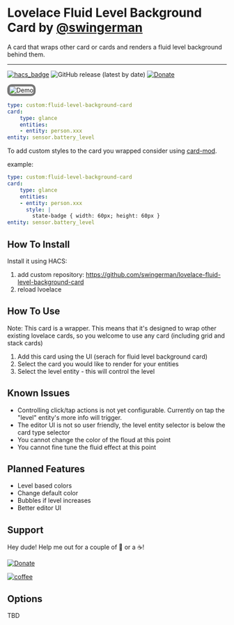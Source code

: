 # Lovelace Fluid Level Background Card by [@swingerman](https://www.github.com/swingerman)

A card that wraps other card or cards and renders a fluid level background behind them.

---

[![hacs_badge](https://img.shields.io/badge/HACS-Custom-41BDF5.svg?style=for-the-badge)](https://github.com/swingerman/lovelace-fluid-level-background-card) ![GitHub release (latest by date)](https://img.shields.io/github/downloads/swingerman/lovelace-fluid-level-background-card/v0.0.1-beta7/total?style=for-the-badge)
[![Donate](https://img.shields.io/badge/Donate-PayPal-yellowgreen?style=for-the-badge&logo=paypal)](https://www.paypal.com/cgi-bin/webscr?cmd=_s-xclick&hosted_button_id=S6NC9BYVDDJMA&source=url)


<img style="border: 5px solid #767676;border-radius: 10px;box-sizing: border-box;" src="https://github.com/swingerman/lovelace-fluid-level-background-card/blob/master/docs/assets/fluid-person-card.gif?raw=true" alt="Demo">



```yaml
type: custom:fluid-level-background-card
card:
    type: glance
    entities:
    - entity: person.xxx
entity: sensor.battery_level
```

To add custom styles to the card you wrapped consider using [card-mod](https://github.com/thomasloven/lovelace-card-mod).

example:
```yaml
type: custom:fluid-level-background-card
card:
    type: glance
    entities:
    - entity: person.xxx
      style: |
        state-badge { width: 60px; height: 60px }
entity: sensor.battery_level
```

## How To Install

Install it using HACS:

1. add custom repository: https://github.com/swingerman/lovelace-fluid-level-background-card
2. reload lvoelace

## How To Use

Note: This card is a wrapper. This means that it's designed to wrap other existing lovelace cards, so you welcome to use any card (including grid and stack cards)

1. Add this card using the UI (serach for fluid level background card)
2. Select the card you would like to render for your entities
3. Select the level entity - this will control the level

## Known Issues

- Controlling click/tap actions is not yet configurable. Currently on tap the "level" entity's more info will trigger.
- The editor UI is not so user friendly, the level entity selector is below the card type selector
- You cannot change the color of the floud at this point
- You cannot fine tune the fluid effect at this point

## Planned Features

- Level based colors
- Change default color
- Bubbles if level increases
- Better editor UI

## Support

Hey dude! Help me out for a couple of :beers: or a :coffee:!

[![Donate](https://img.shields.io/badge/Donate-PayPal-green.svg)](https://www.paypal.com/cgi-bin/webscr?cmd=_s-xclick&hosted_button_id=S6NC9BYVDDJMA&source=url)

[![coffee](https://www.buymeacoffee.com/assets/img/custom_images/black_img.png)](https://www.buymeacoffee.com/swingerman)

## Options

TBD
